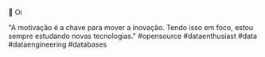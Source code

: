 👋 Oi

"A motivação é a chave para mover a inovação. Tendo isso em foco, estou sempre estudando novas tecnologias."
 #opensource #dataenthusiast #data #dataengineering #databases
